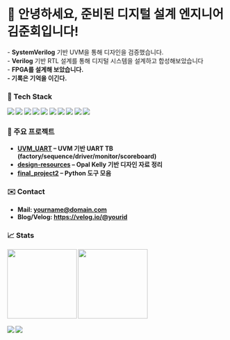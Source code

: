 <!-- 배너/소개 -->
<h1 align="left">👋 안녕하세요, 준비된 디지털 설계 엔지니어 김준회입니다!</h1>

<p>
- <b>SystemVerilog</b> 기반 UVM을 통해 디자인을 검증했습니다.<br>
- <b>Verilog</b> 기반 RTL 설계를 통해 디지털 시스템을 설계하고 합성해보았습니다<br>
- <b>FPGA를 설계해 보았습니다.<br>
- 기록은 기억을 이긴다.
</p>


<!-- 배지: tech stack -->
### 🧰 Tech Stack
<p>
  <img src="https://img.shields.io/badge/C-00599C?logo=c&logoColor=white" />
  <img src="https://img.shields.io/badge/C++-00599C?logo=cplusplus&logoColor=white" />
  <img src="https://img.shields.io/badge/Python-3776AB?logo=python&logoColor=white" />
  <img src="https://img.shields.io/badge/Verilog-8A2BE2" />
  <img src="https://img.shields.io/badge/SystemVerilog-8A2BE2" />
  <img src="https://img.shields.io/badge/STM32-03234B?logo=stmicroelectronics&logoColor=white" />
  <img src="https://img.shields.io/badge/ARM-0091BD?logo=arm&logoColor=white" />
  <img src="https://img.shields.io/badge/FreeRTOS-394049?logo=freertos&logoColor=white" />
  <img src="https://img.shields.io/badge/Linux-000000?logo=linux&logoColor=white" />
  <img src="https://img.shields.io/badge/Vivado-FFCC00" />
</p>

<!-- 주요 프로젝트: 링크 + 한줄 설명 -->
### 📌 주요 프로젝트
- [UVM_UART](https://github.com/junhoe99/UVM_UART) – UVM 기반 UART TB (factory/sequence/driver/monitor/scoreboard)
- [design-resources](https://github.com/junhoe99/design-resources) – Opal Kelly 기반 디자인 자료 정리
- [final_project2](https://github.com/junhoe99/final_project2) – Python 도구 모음

<!-- 연락 -->
### ✉️ Contact
- Mail: yourname@domain.com  
- Blog/Velog: https://velog.io/@yourid

<!-- 통계 위젯 -->
### 📈 Stats
<p>
  <img height="160" src="https://github-readme-stats.vercel.app/api?username=junhoe99&show_icons=true&rank_icon=github" />
  <img height="160" src="https://github-readme-stats.vercel.app/api/top-langs/?username=junhoe99&layout=compact" />
</p>

<!-- 방문자/트로피(선택) -->
<p>
  <img src="https://komarev.com/ghpvc/?username=junhoe99&label=Profile%20Views" />
  <img src="https://github-profile-trophy.vercel.app/?username=junhoe99&theme=flat&column=6" />
</p>
